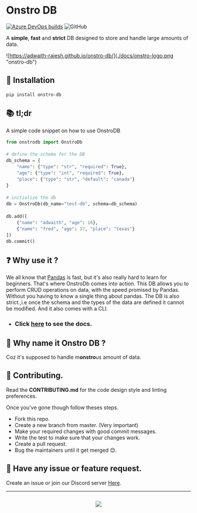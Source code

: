 # Onstro DB

[![Azure DevOps builds](https://img.shields.io/azure-devops/build/adwaithrajesh/8d11fcc8-9bf7-41cf-95af-bd240456c13e/7?label=azure%20pipelines&style=for-the-badge)](https://dev.azure.com/adwaithrajesh/adwaith/_build?definitionId=7)
![GitHub](https://img.shields.io/github/license/Adwaith-Rajesh/onstro-db?style=for-the-badge)

A **simple**, **fast** and **strict** DB designed to store and handle large amounts of data.

![https://adwaith-rajesh.github.io/onstro-db/](./docs/onstro-logo.png "onstro-db")

## 🔻 Installation

```commandline
pip install onstro-db
```

## 📚 tl;dr

A simple code snippet on how to use OnstroDB

```python
from onstrodb import OnstroDb

# define the schema for the DB
db_schema = {
    "name": {"type": "str", "required": True},
    "age": {"type": "int", "required": True},
    "place": {"type": "str", "default": "canada"}
}

# initialize the db
db = OnstroDb(db_name="test-db", schema=db_schema)

db.add([
    {"name": "adwaith", "age": 16},
    {"name": "fred", "age": 17, "place": "texas"}
])
db.commit()

```

## ❓ Why use it ?

We all know that [Pandas](https://pandas.pydata.org/) is fast, but it's also really hard to learn for beginners. That's where OnstroDb comes into action. This DB allows you to perform CRUD operations on data, with the speed promised by Pandas. Without you having to know a single thing about pandas. The DB is also strict.,i.e once the schema and the types of the data are defined it cannot be modified. And it also comes with a CLI.

- ### Click [here](https://adwaith-rajesh.github.io/onstro-db/docs/) to see the docs.

## 🤔 Why name it Onstro DB ?

Coz it's supposed to handle m**onstro**us amount of data.

## 🥰 Contributing.

Read the **CONTRIBUTING.md** for the code design style and linting preferences.

Once you've gone though follow theses steps.

- Fork this repo.
- Create a new branch from master. (Very important)
- Make your required changes with good commit messages.
- Write the test to make sure that your changes work.
- Create a pull request.
- Bug the maintainers until it get merged 😊.

## 🙊 Have any issue or feature request.

Create an issue or join our Discord server [Here](https://discord.gg/JmkZqc3s).

---

<h3 align="center"> <img align="center" src="https://forthebadge.com/images/badges/made-with-python.svg" href="https://python.org" ></h3>
